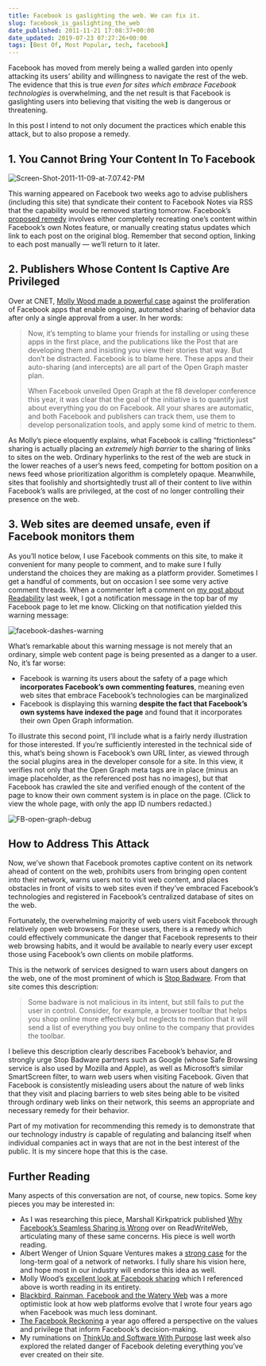 ```yaml
---
title: Facebook is gaslighting the web. We can fix it.
slug: facebook_is_gaslighting_the_web
date_published: 2011-11-21 17:08:37+00:00
date_updated: 2019-07-23 07:27:26+00:00
tags: [Best Of, Most Popular, tech, facebook]
---
```

Facebook has moved from merely being a walled garden into openly attacking its users’ ability and willingness to navigate the rest of the web. The evidence that this is true *even for sites which embrace Facebook technologies* is overwhelming, and the net result is that Facebook is gaslighting users into believing that visiting the web is dangerous or threatening.

In this post I intend to not only document the practices which enable this attack, but to also propose a remedy.

## 1. You Cannot Bring Your Content In To Facebook

![Screen-Shot-2011-11-09-at-7.07.42-PM](https://cdn.glitch.global/c4e475b2-a54e-47e0-973c-ed0bd1b46262/changes-to-sharing.png?v=1670804589433)

This warning appeared on Facebook two weeks ago to advise publishers (including this site) that syndicate their content to Facebook Notes via RSS that the capability would be removed starting tomorrow. Facebook’s [proposed remedy](https://www.facebook.com/help/?faq=206051139465982#My-blog-isn't-importing-to-Facebook.) involves either completely recreating one’s content within Facebook’s own Notes feature, or manually creating status updates which link to each post on the original blog. Remember that second option, linking to each post manually — we’ll return to it later.

## 2. Publishers Whose Content Is Captive Are Privileged

Over at CNET, [Molly Wood made a powerful case](http://news.cnet.com/8301-31322_3-57324406-256/how-facebook-is-ruining-sharing) against the proliferation of Facebook apps that enable ongoing, automated sharing of behavior data after only a single approval from a user. In her words:

> Now, it’s tempting to blame your friends for installing or using these apps in the first place, and the publications like the Post that are developing them and insisting you view their stories that way. But don’t be distracted. Facebook is to blame here. These apps and their auto-sharing (and intercepts) are all part of the Open Graph master plan.
> 
> When Facebook unveiled Open Graph at the f8 developer conference this year, it was clear that the goal of the initiative is to quantify just about everything you do on Facebook. All your shares are automatic, and both Facebook and publishers can track them, use them to develop personalization tools, and apply some kind of metric to them.

As Molly’s piece eloquently explains, what Facebook is calling “frictionless” sharing is actually placing an *extremely high barrier* to the sharing of links to sites on the web. Ordinary hyperlinks to the rest of the web are stuck in the lower reaches of a user’s news feed, competing for bottom position on a news feed whose prioritization algorithm is completely opaque. Meanwhile, sites that foolishly and shortsightedly trust all of their content to live within Facebook’s walls are privileged, at the cost of no longer controlling their presence on the web.

## 3. Web sites are deemed unsafe, even if Facebook monitors them

As you’ll notice below, I use Facebook comments on this site, to make it convenient for many people to comment, and to make sure I fully understand the choices they are making as a platform provider. Sometimes I get a handful of comments, but on occasion I see some very active comment threads. When a commenter left a comment on [my post about Readability](/2011/11/17/readability_and_intention) last week, I got a notification message in the top bar of my Facebook page to let me know. Clicking on that notification yielded this warning message:

![facebook-dashes-warning](https://cdn.glitch.global/c4e475b2-a54e-47e0-973c-ed0bd1b46262/facebook-dashes-warning.png?v=1670804633550)

What’s remarkable about this warning message is not merely that an ordinary, simple web content page is being presented as a danger to a user. No, it’s far worse:

- Facebook is warning its users about the safety of a page which **incorporates Facebook’s own commenting features**, meaning even web sites that embrace Facebook’s technologies can be marginalized
- Facebook is displaying this warning **despite the fact that Facebook’s own systems have indexed the page** and found that it incorporates their own Open Graph information.

To illustrate this second point, I’ll include what is a fairly nerdy illustration for those interested. If you’re sufficiently interested in the technical side of this, what’s being shown is Facebook’s own URL linter, as viewed through the social plugins area in the developer console for a site. In this view, it verifies not only that the Open Graph meta tags are in place (minus an image placeholder, as the referenced post has no images), but that Facebook has crawled the site and verified enough of the content of the page to know their own comment system is in place on the page. (Click to view the whole page, with only the app ID numbers redacted.)

![FB-open-graph-debug](https://cdn.glitch.global/c4e475b2-a54e-47e0-973c-ed0bd1b46262/FB-open-graph-debug.png?v=1670804678642)

## How to Address This Attack

Now, we’ve shown that Facebook promotes captive content on its network ahead of content on the web, prohibits users from bringing open content into their network, warns users not to visit web content, and places obstacles in front of visits to web sites even if they’ve embraced Facebook’s technologies and registered in Facebook’s centralized database of sites on the web.

Fortunately, the overwhelming majority of web users visit Facebook through relatively open web browsers. For these users, there is a remedy which could effectively communicate the danger that Facebook represents to their web browsing habits, and it would be available to nearly every user except those using Facebook’s own clients on mobile platforms.

This is the network of services designed to warn users about dangers on the web, one of the most prominent of which is [Stop Badware](http://stopbadware.org/). From that site comes this description:

> Some badware is not malicious in its intent, but still fails to put the user in control. Consider, for example, a browser toolbar that helps you shop online more effectively but neglects to mention that it will send a list of everything you buy online to the company that provides the toolbar.

I believe this description clearly describes Facebook’s behavior, and strongly urge Stop Badware partners such as Google (whose Safe Browsing service is also used by Mozilla and Apple), as well as Microsoft’s similar SmartScreen filter, to warn web users when visiting Facebook. Given that Facebook is consistently misleading users about the nature of web links that they visit and placing barriers to web sites being able to be visited through ordinary web links on their network, this seems an appropriate and necessary remedy for their behavior.

Part of my motivation for recommending this remedy is to demonstrate that our technology industry *is* capable of regulating and balancing itself when individual companies act in ways that are not in the best interest of the public. It is my sincere hope that this is the case.

## Further Reading

Many aspects of this conversation are not, of course, new topics. Some key pieces you may be interested in:

- As I was researching this piece, Marshall Kirkpatrick published [Why Facebook’s Seamless Sharing is Wrong](http://www.readwriteweb.com/archives/why_facebooks_seamless_sharing_is_wrong.php) over on ReadWriteWeb, articulating many of these same concerns. His piece is well worth reading.
- Albert Wenger of Union Square Ventures makes a [strong case](http://continuations.com/post/13109220003/sharing-one-network-to-rule-them-all-or-network-of) for the long-term goal of a network of networks. I fully share his vision here, and hope most in our industry will endorse this idea as well.
- Molly Wood’s [excellent look at Facebook sharing](http://news.cnet.com/8301-31322_3-57324406-256/how-facebook-is-ruining-sharing) which I referenced above is worth reading in its entirety.
- [Blackbird, Rainman, Facebook and the Watery Web](/2007/10/08/rainman_blackbird_facebook_and_the_new_tables/) was a more optimistic look at how web platforms evolve that I wrote four years ago when Facebook was much less dominant.
- [The Facebook Reckoning](/2010/09/13/the_facebook_reckoning-2010/) a year ago offered a perspective on the values and privilege that inform Facebook’s decision-making.
- My ruminations on [ThinkUp and Software With Purpose](/2011/11/thinkup_1-0) last week also explored the related danger of Facebook deleting everything you’ve ever created on their site.
